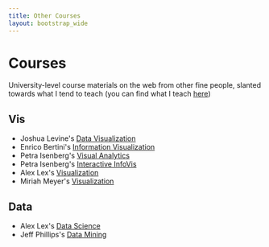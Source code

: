 ```yaml
---
title: Other Courses
layout: bootstrap_wide
---
```


# Courses

University-level course materials on the web from other fine people,
slanted towards what I tend to teach (you can find what I teach [here](index.html))

## Vis

* Joshua Levine's [Data Visualization](https://jalevine.bitbucket.io/csc544/)
* Enrico Bertini's [Information Visualization](http://enrico.bertini.io/teaching/)
* Petra Isenberg's [Visual Analytics](http://aviz.fr/wiki/pmwiki.php/TeachingVA2016/VisualAnalytics)
* Petra Isenberg's [Interactive InfoVis](http://aviz.fr/wiki/pmwiki.php/Teaching2016/InteractiveInfoVis)
* Alex Lex's [Visualization](http://dataviscourse.net/)
* Miriah Meyer's [Visualization](https://www.cs.utah.edu/~miriah/teaching/cs6630/)

## Data

* Alex Lex's [Data Science](http://datasciencecourse.net/)
* Jeff Phillips's [Data Mining](https://www.cs.utah.edu/~jeffp/teaching/cs5140.html)

